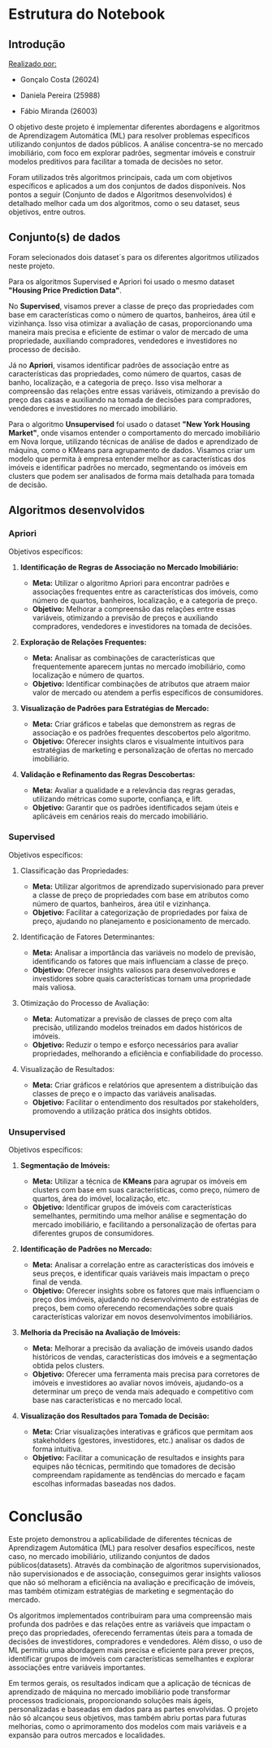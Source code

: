 # Estrutura do Notebook

## Introdução
<u>Realizado por:</u>

- Gonçalo Costa (26024)

- Daniela Pereira (25988)

- Fábio Miranda (26003)



O objetivo deste projeto é implementar diferentes abordagens e algoritmos de Aprendizagem Automática (ML) para resolver problemas específicos utilizando conjuntos de dados públicos.
A análise concentra-se no mercado imobiliário, com foco em explorar padrões, segmentar imóveis e construir modelos preditivos para facilitar a tomada de decisões no setor.

Foram utilizados três algoritmos principais, cada um com objetivos específicos e aplicados a um dos conjuntos de dados disponíveis. Nos pontos a seguir (Conjunto de dados e Algoritmos desenvolvidos) é detalhado melhor cada um dos algoritmos, como o seu dataset, seus objetivos, entre outros.

## Conjunto(s) de dados
Foram selecionados dois dataset´s para os diferentes algoritmos utilizados neste projeto.

Para os algoritmos Supervised e Apriori foi usado o mesmo dataset **"Housing Price Prediction Data"**.

No **Supervised**, visamos prever a classe de preço das propriedades com base em características como o número de quartos, banheiros, área útil e vizinhança. Isso visa otimizar a avaliação de casas, proporcionando uma maneira mais precisa e eficiente de estimar o valor de mercado de uma propriedade, auxiliando compradores, vendedores e investidores no processo de decisão.

Já no **Apriori**, visamos identificar padrões de associação entre as características das propriedades, como número de quartos, casas de banho, localização, e a categoria de preço. Isso visa melhorar a compreensão das relações entre essas variáveis, otimizando a previsão do preço das casas e auxiliando na tomada de decisões para compradores, vendedores e investidores no mercado imobiliário.

Para o algoritmo **Unsupervised** foi usado o dataset **"New York Housing Market"**, onde visamos entender o comportamento do mercado imobiliário em Nova Iorque, utilizando técnicas de análise de dados e aprendizado de máquina, como o KMeans para agrupamento de dados. Visamos criar um modelo que permita à empresa entender melhor as características dos imóveis e identificar padrões no mercado, segmentando os imóveis em clusters que podem ser analisados de forma mais detalhada para tomada de decisão.


## Algoritmos desenvolvidos

### Apriori
Objetivos específicos:

1. **Identificação de Regras de Associação no Mercado Imobiliário:**
   - **Meta:** Utilizar o algoritmo Apriori para encontrar padrões e associações frequentes entre as características dos imóveis, como número de quartos, banheiros, localização, e a categoria de preço.
   - **Objetivo:** Melhorar a compreensão das relações entre essas variáveis, otimizando a previsão de preços e auxiliando compradores, vendedores e investidores na tomada de decisões.

2. **Exploração de Relações Frequentes:**
   - **Meta:** Analisar as combinações de características que frequentemente aparecem juntas no mercado imobiliário, como localização e número de quartos.
   - **Objetivo:** Identificar combinações de atributos que atraem maior valor de mercado ou atendem a perfis específicos de consumidores.

3. **Visualização de Padrões para Estratégias de Mercado:**
   - **Meta:** Criar gráficos e tabelas que demonstrem as regras de associação e os padrões frequentes descobertos pelo algoritmo.
   - **Objetivo:** Oferecer insights claros e visualmente intuitivos para estratégias de marketing e personalização de ofertas no mercado imobiliário.

4. **Validação e Refinamento das Regras Descobertas:**
   - **Meta:** Avaliar a qualidade e a relevância das regras geradas, utilizando métricas como suporte, confiança, e lift.
   - **Objetivo:** Garantir que os padrões identificados sejam úteis e aplicáveis em cenários reais do mercado imobiliário.

### Supervised
Objetivos específicos:

1. Classificação das Propriedades:
   - **Meta:** Utilizar algoritmos de aprendizado supervisionado para prever a classe de preço de propriedades com base em atributos como número de quartos, banheiros, área útil e vizinhança.
   - **Objetivo:** Facilitar a categorização de propriedades por faixa de preço, ajudando no planejamento e posicionamento de mercado.

2. Identificação de Fatores Determinantes:
   - **Meta:** Analisar a importância das variáveis no modelo de previsão, identificando os fatores que mais influenciam a classe de preço.
   - **Objetivo:** Oferecer insights valiosos para desenvolvedores e investidores sobre quais características tornam uma propriedade mais valiosa.

3. Otimização do Processo de Avaliação:
   - **Meta:** Automatizar a previsão de classes de preço com alta precisão, utilizando modelos treinados em dados históricos de imóveis.
   - **Objetivo:** Reduzir o tempo e esforço necessários para avaliar propriedades, melhorando a eficiência e confiabilidade do processo.

4. Visualização de Resultados:
   - **Meta:** Criar gráficos e relatórios que apresentem a distribuição das classes de preço e o impacto das variáveis analisadas.
   - **Objetivo:** Facilitar o entendimento dos resultados por stakeholders, promovendo a utilização prática dos insights obtidos.

### Unsupervised
Objetivos específicos:

1. **Segmentação de Imóveis:**
   - **Meta:** Utilizar a técnica de **KMeans** para agrupar os imóveis em clusters com base em suas características, como preço, número de quartos, área do imóvel, localização, etc.
   - **Objetivo:** Identificar grupos de imóveis com características semelhantes, permitindo uma melhor análise e segmentação do mercado imobiliário, e facilitando a personalização de ofertas para diferentes grupos de consumidores.

2. **Identificação de Padrões no Mercado:**
   - **Meta:** Analisar a correlação entre as características dos imóveis e seus preços, e identificar quais variáveis mais impactam o preço final de venda.
   - **Objetivo:** Oferecer insights sobre os fatores que mais influenciam o preço dos imóveis, ajudando no desenvolvimento de estratégias de preços, bem como oferecendo recomendações sobre quais características valorizar em novos desenvolvimentos imobiliários.

3. **Melhoria da Precisão na Avaliação de Imóveis:**
   - **Meta:** Melhorar a precisão da avaliação de imóveis usando dados históricos de vendas, características dos imóveis e a segmentação obtida pelos clusters.
   - **Objetivo:** Oferecer uma ferramenta mais precisa para corretores de imóveis e investidores ao avaliar novos imóveis, ajudando-os a determinar um preço de venda mais adequado e competitivo com base nas características e no mercado local.

4. **Visualização dos Resultados para Tomada de Decisão:**
   - **Meta:** Criar visualizações interativas e gráficos que permitam aos stakeholders (gestores, investidores, etc.) analisar os dados de forma intuitiva.
   - **Objetivo:** Facilitar a comunicação de resultados e insights para equipes não técnicas, permitindo que tomadores de decisão compreendam rapidamente as tendências do mercado e façam escolhas informadas baseadas nos dados.

# Conclusão

Este projeto demonstrou a aplicabilidade de diferentes técnicas de Aprendizagem Automática (ML) para resolver desafios específicos, neste caso, no mercado imobiliário, utilizando conjuntos de dados públicos(datasets). 
Através da combinação de algoritmos supervisionados, não supervisionados e de associação, conseguimos gerar insights valiosos que não só melhoram a eficiência na avaliação e precificação de imóveis, mas também otimizam estratégias de marketing e segmentação do mercado.

Os algoritmos implementados contribuíram para uma compreensão mais profunda dos padrões e das relações entre as variáveis que impactam o preço das propriedades, oferecendo ferramentas úteis para a tomada de decisões de investidores, compradores e vendedores. Além disso, o uso de ML permitiu uma abordagem mais precisa e eficiente para prever preços, identificar grupos de imóveis com características semelhantes e explorar associações entre variáveis importantes.

Em termos gerais, os resultados indicam que a aplicação de técnicas de aprendizado de máquina no mercado imobiliário pode transformar processos tradicionais, proporcionando soluções mais ágeis, personalizadas e baseadas em dados para as partes envolvidas. 
O projeto não só alcançou seus objetivos, mas também abriu portas para futuras melhorias, como o aprimoramento dos modelos com mais variáveis e a expansão para outros mercados e localidades.
